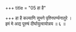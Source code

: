 +++
title = "05 हा है"

+++
हा है कल्याणि सुभगे पृश्निपर्ण्यनातुरे ।  
इमं मे अद्य पूरुषं दीर्घायुत्वायोन्नय ॥ ६ ॥